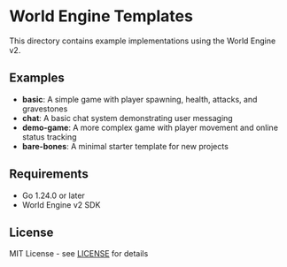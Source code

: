 # World Engine Templates
This directory contains example implementations using the World Engine v2.
## Examples
- **basic**: A simple game with player spawning, health, attacks, and gravestones
- **chat**: A basic chat system demonstrating user messaging
- **demo-game**: A more complex game with player movement and online status tracking
- **bare-bones**: A minimal starter template for new projects
## Requirements
- Go 1.24.0 or later
- World Engine v2 SDK
## License
MIT License - see [LICENSE](LICENSE) for details